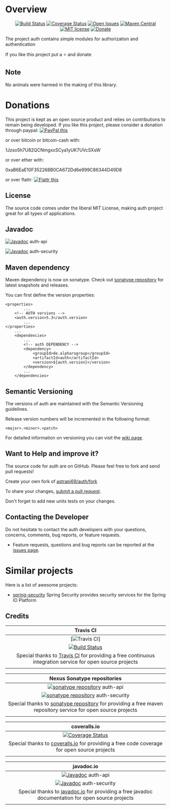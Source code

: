 # Overview

<div align="center">

[![Build Status](https://travis-ci.org/astrapi69/auth.svg?branch=develop)](https://travis-ci.org/astrapi69/auth) 
[![Coverage Status](https://coveralls.io/repos/github/astrapi69/auth/badge.svg?branch=develop)](https://coveralls.io/github/astrapi69/auth?branch=develop) 
[![Open Issues](https://img.shields.io/github/issues/astrapi69/auth.svg?style=flat)](https://github.com/astrapi69/auth/issues) 
[![Maven Central](https://maven-badges.herokuapp.com/maven-central/de.alpharogroup/auth/badge.svg)](https://maven-badges.herokuapp.com/maven-central/de.alpharogroup/auth)
[![MIT license](http://img.shields.io/badge/license-MIT-brightgreen.svg?style=flat)](http://opensource.org/licenses/MIT)
[![Donate](https://img.shields.io/badge/donate-❤-ff2244.svg)](https://www.paypal.com/cgi-bin/webscr?cmd=_s-xclick&hosted_button_id=GVBTWLRAZ7HB8)
</div>

The project auth contains simple modules for authorization and authentication

If you like this project put a ⭐ and donate

## Note

No animals were harmed in the making of this library.

# Donations

This project is kept as an open source product and relies on contributions to remain being developed. 
If you like this project, please consider a donation through paypal: <a href="https://www.paypal.com/cgi-bin/webscr?cmd=_s-xclick&hosted_button_id=GVBTWLRAZ7HB8" target="_blank">
<img src="https://www.paypalobjects.com/en_US/GB/i/btn/btn_donateCC_LG.gif" alt="PayPal this" title="PayPal – The safer, easier way to pay online!" border="0" />
</a>

or over bitcoin or bitcoin-cash with:

1Jzso5h7U82QCNmgxxSCya1yUK7UVcSXsW

or over ether with:

0xaB6EaE10F352268B0CA672Dd6e999C86344D49D8

or over flattr: <a href="http://flattr.com/thing/4152938/astrapi69auth-on-GitHub" target="_blank">
<img src="http://api.flattr.com/button/flattr-badge-large.png" alt="Flattr this" title="Flattr this" border="0" />
</a>

## License

The source code comes under the liberal MIT License, making auth project great for all types of applications.

## Javadoc

[![Javadoc](http://www.javadoc.io/badge/de.alpharogroup/auth-api.svg)](http://www.javadoc.io/doc/de.alpharogroup/auth-api) auth-api

[![Javadoc](http://www.javadoc.io/badge/de.alpharogroup/auth-security.svg)](http://www.javadoc.io/doc/de.alpharogroup/auth-security) auth-security

## Maven dependency

Maven dependency is now on sonatype.
Check out [sonatype repository](https://oss.sonatype.org/index.html#nexus-search;gav~de.alpharogroup~auth~~~) for latest snapshots and releases.

You can first define the version properties:

	<properties>
			...
		<!-- AUTH versions -->
		<auth.version>5.3</auth.version>
			...
	</properties>
		...
		<dependencies>
			...
			<!-- auth DEPENDENCY -->
			<dependency>
				<groupId>de.alpharogroup</groupId>
				<artifactId>auth</artifactId>
				<version>${auth.version}</version>
			</dependency>
			...
		</dependencies>

## Semantic Versioning

The versions of auth are maintained with the Semantic Versioning guidelines.

Release version numbers will be incremented in the following format:

`<major>.<minor>.<patch>`

For detailed information on versioning you can visit the [wiki page](https://github.com/lightblueseas/mvn-parent-projects/wiki/Semantic-Versioning).

## Want to Help and improve it? ###

The source code for auth are on GitHub. Please feel free to fork and send pull requests!

Create your own fork of [astrapi69/auth/fork](https://github.com/astrapi69/auth/fork)

To share your changes, [submit a pull request](https://github.com/astrapi69/auth/pull/new/develop).

Don't forget to add new units tests on your changes.

## Contacting the Developer

Do not hesitate to contact the auth developers with your questions, concerns, comments, bug reports, or feature requests.
- Feature requests, questions and bug reports can be reported at the [issues page](https://github.com/astrapi69/auth/issues).

# Similar projects

Here is a list of awesome projects:

 * [spring-security](https://github.com/spring-projects/spring-security) Spring Security provides security services for the Spring IO Platform

## Credits

|**Travis CI**|
|     :---:      |
|[![Travis CI](https://travis-ci.com/images/logos/TravisCI-Full-Color.png)]|
|[![Build Status](https://travis-ci.org/astrapi69/auth.svg?branch=develop)](https://travis-ci.org/astrapi69/auth)|
|Special thanks to [Travis CI](https://travis-ci.org) for providing a free continuous integration service for open source projects|
|     <img width=1000/>     |

|**Nexus Sonatype repositories**|
|     :---:      |
|[![sonatype repository](https://img.shields.io/nexus/r/https/oss.sonatype.org/de.alpharogroup/auth-api.svg?style=for-the-badge)](https://oss.sonatype.org/index.html#nexus-search;gav~de.alpharogroup~auth-api~~~) auth-api|
|[![sonatype repository](https://img.shields.io/nexus/r/https/oss.sonatype.org/de.alpharogroup/auth-security.svg?style=for-the-badge)](https://oss.sonatype.org/index.html#nexus-search;gav~de.alpharogroup~auth-security~~~) auth-security|
|Special thanks to [sonatype repository](https://www.sonatype.com) for providing a free maven repository service for open source projects|
|     <img width=1000/>     |

|**coveralls.io**|
|     :---:      |
|[![Coverage Status](https://coveralls.io/repos/github/astrapi69/auth/badge.svg?branch=develop)](https://coveralls.io/github/astrapi69/auth?branch=develop)|
|Special thanks to [coveralls.io](https://coveralls.io) for providing a free code coverage for open source projects|
|     <img width=1000/>     |

|**javadoc.io**|
|     :---:      |
|[![Javadoc](http://www.javadoc.io/badge/de.alpharogroup/auth-api.svg)](http://www.javadoc.io/doc/de.alpharogroup/auth-api) auth-api|
|[![Javadoc](http://www.javadoc.io/badge/de.alpharogroup/auth-security.svg)](http://www.javadoc.io/doc/de.alpharogroup/auth-security) auth-security|
|Special thanks to [javadoc.io](http://www.javadoc.io) for providing a free javadoc documentation for open source projects|
|     <img width=1000/>     |

